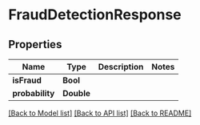 # FraudDetectionResponse

## Properties
Name | Type | Description | Notes
------------ | ------------- | ------------- | -------------
**isFraud** | **Bool** |  | 
**probability** | **Double** |  | 

[[Back to Model list]](../README.md#documentation-for-models) [[Back to API list]](../README.md#documentation-for-api-endpoints) [[Back to README]](../README.md)


